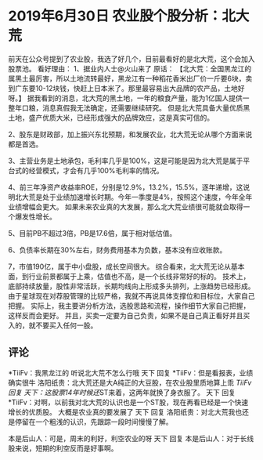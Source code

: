 # 2019年6月30日 农业股个股分析：北大荒

前天在公众号提到了农业股，我选了好几个，目前最看好的是北大荒，这个会加入股票池。
看好理由：
1、据业内人士@火山来了  原话：
【北大荒：全国黑龙江的属黑土最厉害，所以土地流转最好，黑龙江有一种稻花香米出厂价一斤要6块，卖到广东要10-12块钱，快赶上日本米了。那里最容易出大品牌的农产品，土地好呀。】
据我看到的消息，北大荒的黑土地，一年的粮食产量，能为1亿国人提供一整年口粮，消息真假我无法确定，还需要继续研究。
但是北大荒具备大量优质黑土地，盛产优质大米，已经形成强大的品牌效应，这是真实可信的。

2、股东是财政部，加上振兴东北预期，和发展农业，北大荒无论从哪个方面来说都是首选。

3、主营业务是土地承包，毛利率几乎是100%，这是可能是因为北大荒是属于平台式的经营模式，才会有几乎100%毛利率的情况。

4、前三年净资产收益率ROE，分别是12.9%，13.2%，15.5%，逐年递增，这说明北大荒是处于业绩加速增长时期。今年一季度是4%，按照这个速度，今年全年业绩增幅会更大。
如果未来农业真的大发展，那么北大荒业绩很可能就会取得一个爆发性增长。

5、目前PB不超过3倍，PB是17.6倍，属于相对低估值。

6、负债率长期在30%左右，财务费用基本为负数，基本没有应收账款。

7，市值190亿，属于中小盘股，成长空间很大。
综合看来，北大荒无论从基本面，到行业前景都属于上乘，估值也不高，是一个长线非常好的标的。
技术上，底部持续放量，股性非常活跃，长期均线向上形成多头排列，上涨趋势已经形成。
由于星球现在对荐股管理的比较严格，我就不再说具体支撑位和目标位，大家自己把握。
实际上，我主要讲分析方法，选股思路和流程，操作细节大家自己把握，这样反而会更好。
并且，买卖一定要为自己负责，如果不是自己真正看好并且买入的，就不要买入任何一股。

## 评论
*TiiFv：我黑龙江的 听说北大荒不怎么行哦
天下 回复 *TiiFv：但是看报表，业绩确实很牛
洛阳纸贵：北大荒还是大A纯正的大豆股，在农业股里质地算上乖
*TiiFv 回复 天下：这股票14年时候还*ST来着，这两年就换了身衣服了。
天下 回复 *TiiFv：对啊，以前我对北大荒的认识也是一个ST股，现在再看已经是一个快速增长的优质股。
大概是农业真的要发展了
天下 回复 洛阳纸贵：对北大荒我也还是停留在一个粗浅的认识，先跟踪一段时间慢慢了解。

本是后山人：可是，周末的利好，利空农业的呀
天下 回复 本是后山人：对于长线股来说，短期的利空反而是好事啊。